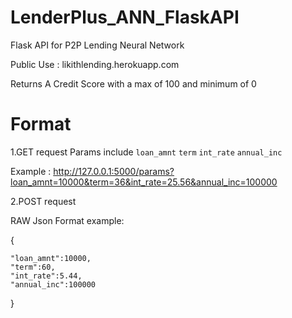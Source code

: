 # LenderPlus_ANN_FlaskAPI
Flask API for P2P Lending Neural Network

Public Use : likithlending.herokuapp.com

Returns A Credit Score with a max of 100 and minimum of 0

# Format
1.GET request 
Params include
`loan_amnt` 
`term`
`int_rate`
`annual_inc`

Example : http://127.0.0.1:5000/params?loan_amnt=10000&term=36&int_rate=25.56&annual_inc=100000

2.POST request


RAW Json Format example:


{


    "loan_amnt":10000,
    "term":60,
    "int_rate":5.44,
    "annual_inc":100000


}
